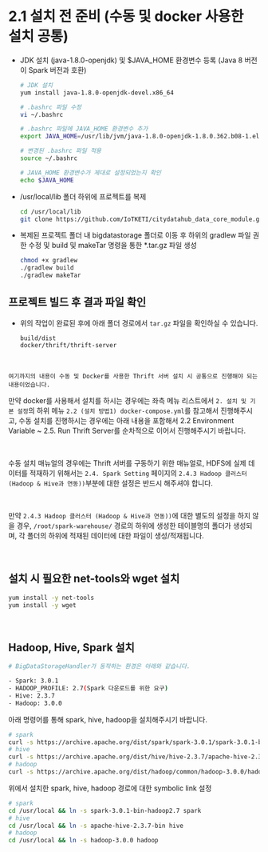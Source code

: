 # 2.1 설치 전 준비 (수동 및 docker 사용한 설치 공통)

- JDK 설치 (java-1.8.0-openjdk) 및 $JAVA_HOME 환경변수 등록 (Java 8 버전이 Spark 버전과 호환)

  ```bash
  # JDK 설치
  yum install java-1.8.0-openjdk-devel.x86_64

  # .bashrc 파일 수정
  vi ~/.bashrc

  # .bashrc 파일에 JAVA_HOME 환경변수 추가
  export JAVA_HOME=/usr/lib/jvm/java-1.8.0-openjdk-1.8.0.362.b08-1.el7_9.x86_64

  # 변경된 .bashrc 파일 적용
  source ~/.bashrc

  # JAVA_HOME 환경변수가 제대로 설정되었는지 확인
  echo $JAVA_HOME
  ```

- /usr/local/lib 폴더 하위에 프로젝트를 복제

  ```bash
  cd /usr/local/lib
  git clone https://github.com/IoTKETI/citydatahub_data_core_module.git
  ```

- 복제된 프로젝트 폴더 내 bigdatastorage 폴더로 이동 후 하위의 gradlew 파일 권한 수정 및 build 및 makeTar 명령을 통한 \*.tar.gz 파일 생성

  ```bash
  chmod +x gradlew
  ./gradlew build
  ./gradlew makeTar
  ```

## 프로젝트 빌드 후 결과 파일 확인

- 위의 작업이 완료된 후에 아래 폴더 경로에서 `tar.gz` 파일을 확인하실 수 있습니다.

  ```
  build/dist
  docker/thrift/thrift-server
  ```

  <br/>

`여기까지의 내용이 수동 및 Docker를 사용한 Thrift 서버 설치 시 공통으로 진행해야 되는 내용이었습니다.`

만약 docker를 사용해서 설치를 하시는 경우에는 좌측 메뉴 리스트에서 `2. 설치 및 기본 설정`의 하위 메뉴 `2.2 (설치 방법1) docker-compose.yml`를 참고해서 진행해주시고, 수동 설치를 진행하시는 경우에는 아래 내용을 포함해서 2.2 Environment Variable ~ 2.5. Run Thrift Server를 순차적으로 이어서 진행해주시기 바랍니다.

<br/>

수동 설치 매뉴얼의 경우에는 Thrift 서버를 구동하기 위한 매뉴얼로, HDFS에 실제 데이터를 적재하기 위해서는 `2.4. Spark Setting` 페이지의 `2.4.3 Hadoop 클러스터 (Hadoop & Hive과 연동))`부분에 대한 설정은 반드시 해주셔야 합니다. 

<br/>

만약 `2.4.3 Hadoop 클러스터 (Hadoop & Hive과 연동))`에 대한 별도의 설정을 하지 않을 경우, `/root/spark-warehouse/` 경로의 하위에 생성한 테이블명의 폴더가 생성되며, 각 폴더의 하위에 적재된 데이터에 대한 파일이 생성/적재됩니다.

<br/>

## 설치 시 필요한 net-tools와 wget 설치

```bash
yum install -y net-tools
yum install -y wget
```

<br/>

## Hadoop, Hive, Spark 설치

```bash
# BigDataStorageHandler가 동작하는 환경은 아래와 같습니다.

- Spark: 3.0.1
- HADOOP_PROFILE: 2.7(Spark 다운로드를 위한 요구)
- Hive: 2.3.7
- Hadoop: 3.0.0
```

아래 명령어를 통해 spark, hive, hadoop을 설치해주시기 바랍니다.

```bash
# spark
curl -s https://archive.apache.org/dist/spark/spark-3.0.1/spark-3.0.1-bin-hadoop2.7.tgz | tar -xvz -C /usr/local/
# hive
curl -s https://archive.apache.org/dist/hive/hive-2.3.7/apache-hive-2.3.7-bin.tar.gz | tar -xvz -C /usr/local/
# hadoop
curl -s https://archive.apache.org/dist/hadoop/common/hadoop-3.0.0/hadoop-3.0.0.tar.gz | tar -xvz -C /usr/local/
```

위에서 설치한 spark, hive, hadoop 경로에 대한 symbolic link 설정

```bash
# spark
cd /usr/local && ln -s spark-3.0.1-bin-hadoop2.7 spark
# hive
cd /usr/local && ln -s apache-hive-2.3.7-bin hive
# hadoop
cd /usr/local && ln -s hadoop-3.0.0 hadoop
```
